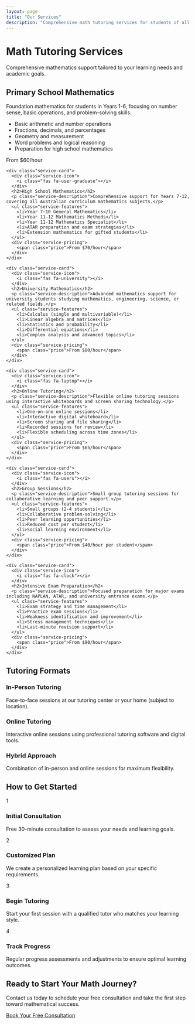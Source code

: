 ```yaml
---
layout: page
title: "Our Services"
description: "Comprehensive math tutoring services for students of all levels, from primary school to university mathematics."
---
```


<div class="services-content">
  <div class="services-hero">
    <h1>Math Tutoring Services</h1>
    <p class="lead">Comprehensive mathematics support tailored to your learning needs and academic goals.</p>
  </div>

  <div class="services-grid">
    <div class="service-card">
      <div class="service-icon">
        <i class="fas fa-child"></i>
      </div>
      <h2>Primary School Mathematics</h2>
      <p class="service-description">Foundation mathematics for students in Years 1-6, focusing on number sense, basic operations, and problem-solving skills.</p>
      <ul class="service-features">
        <li>Basic arithmetic and number operations</li>
        <li>Fractions, decimals, and percentages</li>
        <li>Geometry and measurement</li>
        <li>Word problems and logical reasoning</li>
        <li>Preparation for high school mathematics</li>
      </ul>
      <div class="service-pricing">
        <span class="price">From $60/hour</span>
      </div>
    </div>

    <div class="service-card">
      <div class="service-icon">
        <i class="fas fa-user-graduate"></i>
      </div>
      <h2>High School Mathematics</h2>
      <p class="service-description">Comprehensive support for Years 7-12, covering all Australian curriculum mathematics subjects.</p>
      <ul class="service-features">
        <li>Year 7-10 General Mathematics</li>
        <li>Year 11-12 Mathematics Methods</li>
        <li>Year 11-12 Mathematics Specialist</li>
        <li>ATAR preparation and exam strategies</li>
        <li>Extension mathematics for gifted students</li>
      </ul>
      <div class="service-pricing">
        <span class="price">From $70/hour</span>
      </div>
    </div>

    <div class="service-card">
      <div class="service-icon">
        <i class="fas fa-university"></i>
      </div>
      <h2>University Mathematics</h2>
      <p class="service-description">Advanced mathematics support for university students studying mathematics, engineering, science, or related fields.</p>
      <ul class="service-features">
        <li>Calculus (single and multivariable)</li>
        <li>Linear algebra and matrices</li>
        <li>Statistics and probability</li>
        <li>Differential equations</li>
        <li>Complex analysis and advanced topics</li>
      </ul>
      <div class="service-pricing">
        <span class="price">From $80/hour</span>
      </div>
    </div>

    <div class="service-card">
      <div class="service-icon">
        <i class="fas fa-laptop"></i>
      </div>
      <h2>Online Tutoring</h2>
      <p class="service-description">Flexible online tutoring sessions using interactive whiteboards and screen sharing technology.</p>
      <ul class="service-features">
        <li>One-on-one online sessions</li>
        <li>Interactive digital whiteboard</li>
        <li>Screen sharing and file sharing</li>
        <li>Recorded sessions for review</li>
        <li>Flexible scheduling across time zones</li>
      </ul>
      <div class="service-pricing">
        <span class="price">From $65/hour</span>
      </div>
    </div>

    <div class="service-card">
      <div class="service-icon">
        <i class="fas fa-users"></i>
      </div>
      <h2>Group Sessions</h2>
      <p class="service-description">Small group tutoring sessions for collaborative learning and peer support.</p>
      <ul class="service-features">
        <li>Small groups (2-4 students)</li>
        <li>Collaborative problem-solving</li>
        <li>Peer learning opportunities</li>
        <li>Reduced cost per student</li>
        <li>Social learning environment</li>
      </ul>
      <div class="service-pricing">
        <span class="price">From $40/hour per student</span>
      </div>
    </div>

    <div class="service-card">
      <div class="service-icon">
        <i class="fas fa-clock"></i>
      </div>
      <h2>Intensive Exam Preparation</h2>
      <p class="service-description">Focused preparation for major exams including NAPLAN, ATAR, and university entrance exams.</p>
      <ul class="service-features">
        <li>Exam strategy and time management</li>
        <li>Practice exam sessions</li>
        <li>Weakness identification and improvement</li>
        <li>Stress management techniques</li>
        <li>Last-minute revision support</li>
      </ul>
      <div class="service-pricing">
        <span class="price">From $90/hour</span>
      </div>
    </div>
  </div>

  <div class="tutoring-format">
    <h2>Tutoring Formats</h2>
    <div class="format-options">
      <div class="format-option">
        <h3><i class="fas fa-home"></i> In-Person Tutoring</h3>
        <p>Face-to-face sessions at our tutoring center or your home (subject to location).</p>
      </div>
      <div class="format-option">
        <h3><i class="fas fa-video"></i> Online Tutoring</h3>
        <p>Interactive online sessions using professional tutoring software and digital tools.</p>
      </div>
      <div class="format-option">
        <h3><i class="fas fa-mobile-alt"></i> Hybrid Approach</h3>
        <p>Combination of in-person and online sessions for maximum flexibility.</p>
      </div>
    </div>
  </div>

  <div class="booking-process">
    <h2>How to Get Started</h2>
    <div class="process-steps">
      <div class="step">
        <div class="step-number">1</div>
        <h3>Initial Consultation</h3>
        <p>Free 30-minute consultation to assess your needs and learning goals.</p>
      </div>
      <div class="step">
        <div class="step-number">2</div>
        <h3>Customized Plan</h3>
        <p>We create a personalized learning plan based on your specific requirements.</p>
      </div>
      <div class="step">
        <div class="step-number">3</div>
        <h3>Begin Tutoring</h3>
        <p>Start your first session with a qualified tutor who matches your learning style.</p>
      </div>
      <div class="step">
        <div class="step-number">4</div>
        <h3>Track Progress</h3>
        <p>Regular progress assessments and adjustments to ensure optimal learning outcomes.</p>
      </div>
    </div>
  </div>

  <div class="cta-section">
    <h2>Ready to Start Your Math Journey?</h2>
    <p>Contact us today to schedule your free consultation and take the first step toward mathematical success.</p>
    <a href="/contact/" class="btn btn-primary btn-large">Book Your Free Consultation</a>
  </div>
</div>
